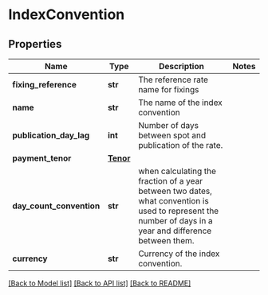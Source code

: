 # IndexConvention

## Properties
Name | Type | Description | Notes
------------ | ------------- | ------------- | -------------
**fixing_reference** | **str** | The reference rate name for fixings | 
**name** | **str** | The name of the index convention | 
**publication_day_lag** | **int** | Number of days between spot and publication of the rate. | 
**payment_tenor** | [**Tenor**](Tenor.md) |  | 
**day_count_convention** | **str** | when calculating the fraction of a year between two dates, what convention is used to represent the number of days in a year              and difference between them. | 
**currency** | **str** | Currency of the index convention. | 

[[Back to Model list]](../README.md#documentation-for-models) [[Back to API list]](../README.md#documentation-for-api-endpoints) [[Back to README]](../README.md)


